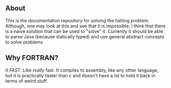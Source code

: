 ## About
This is the documentation repository for solving the halting problem. Although, one may look at this and see that it is impossible, I think that there is a naive solution that can be used to "solve" it. Currently it should be able to parse Java (because statically typed) and use general abstract concepts to solve problems

## Why FORTRAN?

It _FAST_. Like *really* fast. It compiles to assembly, like any other language, but it is practically faster than c and doesn't have a lot to hold it back in terms of weird stuff.